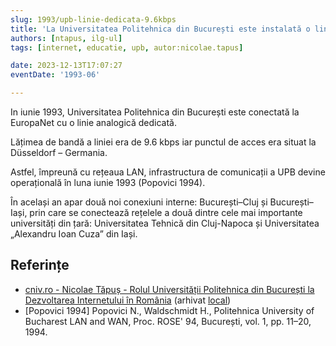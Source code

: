 ```yaml
---
slug: 1993/upb-linie-dedicata-9.6kbps
title: 'La Universitatea Politehnica din București este instalată o linie dedicată de 9.6 kbps cu Düsseldorf'
authors: [ntapus, ilg-ul]
tags: [internet, educatie, upb, autor:nicolae.tapus]

date: 2023-12-13T17:07:27
eventDate: '1993-06'

---
```


In iunie 1993, Universitatea Politehnica din București este conectată la EuropaNet
cu o linie analogică dedicată.

<!-- truncate -->

Lățimea de bandă a liniei era de 9.6 kbps iar punctul de acces era situat
la Düsseldorf – Germania.

Astfel, împreună cu rețeaua LAN, infrastructura de comunicații a UPB devine
operațională în luna iunie 1993 (Popovici 1994).

În același an apar două noi conexiuni interne: București–Cluj și
București–Iași, prin care se conectează rețelele a două dintre
cele mai importante universități din țară: Universitatea Tehnică din
Cluj-Napoca și Universitatea „Alexandru Ioan Cuza” din Iași.

## Referințe

- [cniv.ro - Nicolae Tăpuș - Rolul Universității Politehnica din București la Dezvoltarea Internetului în România](https://cniv.ro/documents/26/CNIV_Volum_Aniversar_2023_-_Versiune_Online_DPxioQg.pdf) (arhivat [local](https://cronica-it.github.io/arhiva/))
- [Popovici 1994] Popovici N., Waldschmidt H., Politehnica University of Bucharest LAN and WAN, Proc. ROSE' 94, București, vol. 1, pp. 11–20, 1994.
